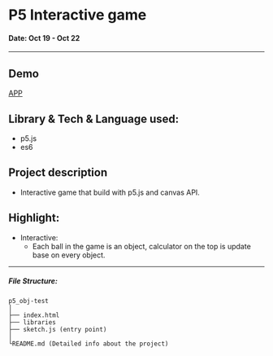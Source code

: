# P5 Interactive game
#### Date: Oct 19 - Oct 22

---
## Demo
[APP]( https://jiahao01121.github.io/Web-Advanced-Javascript/web-advanced-jS-assignment-resubmission/interactive-website/p5_obj-test/)

## Library & Tech & Language used:
 - p5.js
 - es6

## Project description
 - Interactive game that build with p5.js and canvas API.



## Highlight:
- Interactive:
  - Each ball in the game is an object, calculator on the top is update base on every object.

---

##### File Structure:
```
p5_obj-test
│
├── index.html
├── libraries
├── sketch.js (entry point)
│    
└README.md (Detailed info about the project)
```
